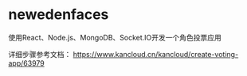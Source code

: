 ﻿# newedenfaces
使用React、Node.js、MongoDB、Socket.IO开发一个角色投票应用

详细步骤参考文档：
https://www.kancloud.cn/kancloud/create-voting-app/63979

